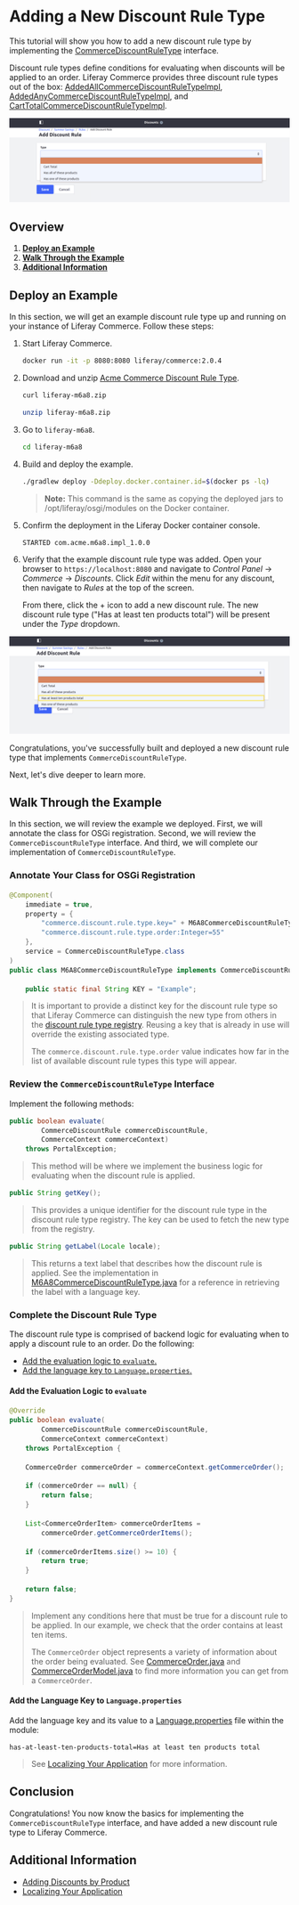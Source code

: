 # Adding a New Discount Rule Type

This tutorial will show you how to add a new discount rule type by implementing the [CommerceDiscountRuleType](https://github.com/liferay/com-liferay-commerce/blob/2.0.4/commerce-discount-api/src/main/java/com/liferay/commerce/discount/rule/type/CommerceDiscountRuleType.java) interface.

Discount rule types define conditions for evaluating when discounts will be applied to an order. Liferay Commerce provides three discount rule types out of the box: [AddedAllCommerceDiscountRuleTypeImpl](https://github.com/liferay/com-liferay-commerce/blob/2.0.4/commerce-discount-rule-added-all/src/main/java/com/liferay/commerce/discount/rule/added/all/internal/AddedAllCommerceDiscountRuleTypeImpl.java), [AddedAnyCommerceDiscountRuleTypeImpl](https://github.com/liferay/com-liferay-commerce/blob/2.0.4/commerce-discount-rule-added-any/src/main/java/com/liferay/commerce/discount/rule/added/any/internal/AddedAnyCommerceDiscountRuleTypeImpl.java), and [CartTotalCommerceDiscountRuleTypeImpl](https://github.com/liferay/com-liferay-commerce/blob/2.0.4/commerce-discount-rule-cart-total/src/main/java/com/liferay/commerce/discount/rule/cart/total/internal/CartTotalCommerceDiscountRuleTypeImpl.java).

![Out of the box discount rule types](./images/01.png "Out of the box discount rule types")

## Overview

1. [**Deploy an Example**](#deploy-an-example)
1. [**Walk Through the Example**](#walk-through-the-example)
1. [**Additional Information**](#additional-information)

## Deploy an Example

In this section, we will get an example discount rule type up and running on your instance of Liferay Commerce. Follow these steps:

1. Start Liferay Commerce.

    ```bash
    docker run -it -p 8080:8080 liferay/commerce:2.0.4
    ```

1. Download and unzip [Acme Commerce Discount Rule Type]().

    ```bash
    curl liferay-m6a8.zip
    ```

    ```bash
    unzip liferay-m6a8.zip
    ```

1. Go to `liferay-m6a8`.

    ```bash
    cd liferay-m6a8
    ```

1. Build and deploy the example.

    ```bash
    ./gradlew deploy -Ddeploy.docker.container.id=$(docker ps -lq)
    ```

    >**Note:** This command is the same as copying the deployed jars to /opt/liferay/osgi/modules on the Docker container.

1. Confirm the deployment in the Liferay Docker container console.

    ```bash
    STARTED com.acme.m6a8.impl_1.0.0
    ```

1. Verify that the example discount rule type was added. Open your browser to `https://localhost:8080` and navigate to _Control Panel_ → _Commerce_ → _Discounts_. Click _Edit_ within the menu for any discount, then navigate to _Rules_ at the top of the screen.

    From there, click the + icon to add a new discount rule. The new discount rule type ("Has at least ten products total") will be present under the _Type_ dropdown.

![New discount rule type](./images/02.png "New discount rule type")

Congratulations, you've successfully built and deployed a new discount rule type that implements `CommerceDiscountRuleType`.

Next, let's dive deeper to learn more.

## Walk Through the Example

In this section, we will review the example we deployed. First, we will annotate the class for OSGi registration. Second, we will review the `CommerceDiscountRuleType` interface. And third, we will complete our implementation of `CommerceDiscountRuleType`.

### Annotate Your Class for OSGi Registration

```java
@Component(
    immediate = true,
    property = {
        "commerce.discount.rule.type.key=" + M6A8CommerceDiscountRuleType.KEY,
        "commerce.discount.rule.type.order:Integer=55"
    },
    service = CommerceDiscountRuleType.class
)
public class M6A8CommerceDiscountRuleType implements CommerceDiscountRuleType {

    public static final String KEY = "Example";
```

> It is important to provide a distinct key for the discount rule type so that Liferay Commerce can distinguish the new type from others in the [discount rule type registry](https://github.com/liferay/com-liferay-commerce/blob/2.0.4/commerce-discount-service/src/main/java/com/liferay/commerce/discount/internal/rule/type/CommerceDiscountRuleTypeRegistryImpl.java). Reusing a key that is already in use will override the existing associated type.
>
> The `commerce.discount.rule.type.order` value indicates how far in the list of available discount rule types this type will appear.

### Review the `CommerceDiscountRuleType` Interface

Implement the following methods:

```java
public boolean evaluate(
        CommerceDiscountRule commerceDiscountRule,
        CommerceContext commerceContext)
    throws PortalException;
```

> This method will be where we implement the business logic for evaluating when the discount rule is applied.

```java
public String getKey();
```

> This provides a unique identifier for the discount rule type in the discount rule type registry. The key can be used to fetch the new type from the registry.

```java
public String getLabel(Locale locale);
```

> This returns a text label that describes how the discount rule is applied. See the implementation in [M6A8CommerceDiscountRuleType.java](./liferay-m6a8.zip/m6a8-impl/src/main/java/com/acme/m6a8/internal/commerce/discount/rule/type/M6A8CommerceDiscountRuleType.java) for a reference in retrieving the label with a language key.

### Complete the Discount Rule Type

The discount rule type is comprised of backend logic for evaluating when to apply a discount rule to an order. Do the following:

* [Add the evaluation logic to `evaluate`.](#add-the-evaluation-logic-to-evaluate)
* [Add the language key to `Language.properties`.](#add-the-language-key-to-languageproperties)

#### Add the Evaluation Logic to `evaluate`

```java
@Override
public boolean evaluate(
        CommerceDiscountRule commerceDiscountRule,
        CommerceContext commerceContext)
    throws PortalException {

    CommerceOrder commerceOrder = commerceContext.getCommerceOrder();

    if (commerceOrder == null) {
        return false;
    }

    List<CommerceOrderItem> commerceOrderItems =
        commerceOrder.getCommerceOrderItems();

    if (commerceOrderItems.size() >= 10) {
        return true;
    }

    return false;
}
```

> Implement any conditions here that must be true for a discount rule to be applied. In our example, we check that the order contains at least ten items.
>
> The `CommerceOrder` object represents a variety of information about the order being evaluated. See [CommerceOrder.java](https://github.com/liferay/com-liferay-commerce/blob/2.0.4/commerce-api/src/main/java/com/liferay/commerce/model/CommerceOrder.java) and [CommerceOrderModel.java](https://github.com/liferay/com-liferay-commerce/blob/2.0.4/commerce-api/src/main/java/com/liferay/commerce/model/CommerceOrderModel.java) to find more information you can get from a `CommerceOrder`.

#### Add the Language Key to `Language.properties`

Add the language key and its value to a [Language.properties](./liferay-m6a8.zip/m6a8-impl/src/main/resources/content/Language.properties) file within the module:

```
has-at-least-ten-products-total=Has at least ten products total
```

> See [Localizing Your Application](https://help.liferay.com/hc/en-us/articles/360018168251-Localizing-Your-Application) for more information.

## Conclusion

Congratulations! You now know the basics for implementing the `CommerceDiscountRuleType` interface, and have added a new discount rule type to Liferay Commerce.

## Additional Information

* [Adding Discounts by Product](../../../user-guide/marketing/promotions/adding-discounts-by-product/README.md)
* [Localizing Your Application](https://help.liferay.com/hc/en-us/articles/360018168251-Localizing-Your-Application)
